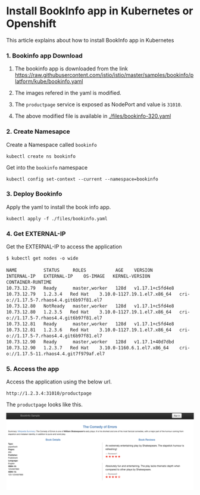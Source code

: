 # Install BookInfo app in Kubernetes or Openshift

This article explains about how to install BookInfo app in Kubernetes

### 1. Bookinfo app Download

1. The bookinfo app is downloaded from the link https://raw.githubusercontent.com/istio/istio/master/samples/bookinfo/platform/kube/bookinfo.yaml

2. The images refered in the yaml is modified.

3. The `productpage` service is exposed as NodePort and value is `31010`.

4. The above modified file is available  in [./files/bookinfo-320.yaml](./files/bookinfo-320.yaml)

### 2. Create Namesapce

Create a Namespace called `bookinfo`

```
kubectl create ns bookinfo
```

Get into the `bookinfo` namespace

```
kubectl config set-context --current --namespace=bookinfo
```

### 3. Deploy Bookinfo

 Apply the yaml to install the book info app.

  ```
  kubectl apply -f ./files/bookinfo.yaml
  ```



### 4. Get EXTERNAL-IP

Get the EXTERNAL-IP to access the application

  ```
  $ kubectl get nodes -o wide

  NAME          STATUS     ROLES           AGE    VERSION           INTERNAL-IP   EXTERNAL-IP    OS-IMAGE   KERNEL-VERSION                CONTAINER-RUNTIME
  10.73.12.79   Ready      master,worker   128d   v1.17.1+c5fd4e8   10.73.12.79   1.2.3.4   Red Hat    3.10.0-1127.19.1.el7.x86_64   cri-o://1.17.5-7.rhaos4.4.git6b97f81.el7
  10.73.12.80   NotReady   master,worker   128d   v1.17.1+c5fd4e8   10.73.12.80   1.2.3.5   Red Hat    3.10.0-1127.19.1.el7.x86_64   cri-o://1.17.5-7.rhaos4.4.git6b97f81.el7
  10.73.12.81   Ready      master,worker   128d   v1.17.1+c5fd4e8   10.73.12.81   1.2.3.6   Red Hat    3.10.0-1127.19.1.el7.x86_64   cri-o://1.17.5-7.rhaos4.4.git6b97f81.el7
  10.73.12.90   Ready      master,worker   128d   v1.17.1+40d7dbd   10.73.12.90   1.2.3.7   Red Hat    3.10.0-1160.6.1.el7.x86_64    cri-o://1.17.5-11.rhaos4.4.git7f979af.el7
  ```

### 5. Access the app

Access the application using the below url.

```
http://1.2.3.4:31010/productpage
```

The `productpage` looks like this.

<img src="images/01-app.png">


